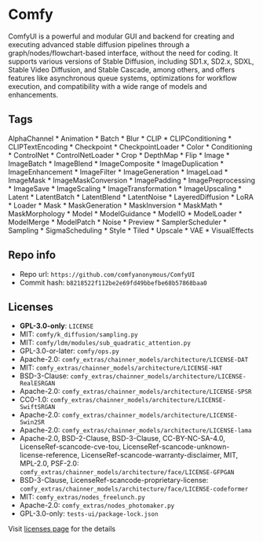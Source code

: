 # Comfy
ComfyUI is a powerful and modular GUI and backend for creating and executing advanced stable diffusion pipelines through a graph/nodes/flowchart-based interface, without the need for coding. It supports various versions of Stable Diffusion, including SD1.x, SD2.x, SDXL, Stable Video Diffusion, and Stable Cascade, among others, and offers features like asynchronous queue systems, optimizations for workflow execution, and compatibility with a wide range of models and enhancements.

## Tags
AlphaChannel * Animation * Batch * Blur * CLIP * CLIPConditioning * CLIPTextEncoding * Checkpoint * CheckpointLoader * Color * Conditioning * ControlNet * ControlNetLoader * Crop * DepthMap * Flip * Image * ImageBatch * ImageBlend * ImageComposite * ImageDuplication * ImageEnhancement * ImageFilter * ImageGeneration * ImageLoad * ImageMask * ImageMaskConversion * ImagePadding * ImagePreprocessing * ImageSave * ImageScaling * ImageTransformation * ImageUpscaling * Latent * LatentBatch * LatentBlend * LatentNoise * LayeredDiffusion * LoRA * Loader * Mask * MaskGeneration * MaskInversion * MaskMath * MaskMorphology * Model * ModelGuidance * ModelIO * ModelLoader * ModelMerge * ModelPatch * Noise * Preview * SamplerScheduler * Sampling * SigmaScheduling * Style * Tiled * Upscale * VAE * VisualEffects

## Repo info
- Repo url: `https://github.com/comfyanonymous/ComfyUI`
- Commit hash: `b8218522f112be2e69fd49bbefbe68b57868baa0`

## Licenses
- **GPL-3.0-only**: `LICENSE`
- MIT: `comfy/k_diffusion/sampling.py`
- MIT: `comfy/ldm/modules/sub_quadratic_attention.py`
- GPL-3.0-or-later: `comfy/ops.py`
- Apache-2.0: `comfy_extras/chainner_models/architecture/LICENSE-DAT`
- MIT: `comfy_extras/chainner_models/architecture/LICENSE-HAT`
- BSD-3-Clause: `comfy_extras/chainner_models/architecture/LICENSE-RealESRGAN`
- Apache-2.0: `comfy_extras/chainner_models/architecture/LICENSE-SPSR`
- CC0-1.0: `comfy_extras/chainner_models/architecture/LICENSE-SwiftSRGAN`
- Apache-2.0: `comfy_extras/chainner_models/architecture/LICENSE-Swin2SR`
- Apache-2.0: `comfy_extras/chainner_models/architecture/LICENSE-lama`
- Apache-2.0, BSD-2-Clause, BSD-3-Clause, CC-BY-NC-SA-4.0, LicenseRef-scancode-cve-tou, LicenseRef-scancode-unknown-license-reference, LicenseRef-scancode-warranty-disclaimer, MIT, MPL-2.0, PSF-2.0: `comfy_extras/chainner_models/architecture/face/LICENSE-GFPGAN`
- BSD-3-Clause, LicenseRef-scancode-proprietary-license: `comfy_extras/chainner_models/architecture/face/LICENSE-codeformer`
- MIT: `comfy_extras/nodes_freelunch.py`
- Apache-2.0: `comfy_extras/nodes_photomaker.py`
- GPL-3.0-only: `tests-ui/package-lock.json`

Visit [licenses page](licenses.md) for the details
